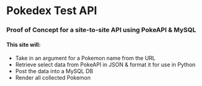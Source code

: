 # Pokedex Test API

### Proof of Concept for a site-to-site API using PokeAPI & MySQL

#### This site will:
- Take in an argument for a Pokemon name from the URL
- Retrieve select data from PokeAPI in JSON & format it for use in Python
- Post the data into a MySQL DB
- Render all collected Pokemon
